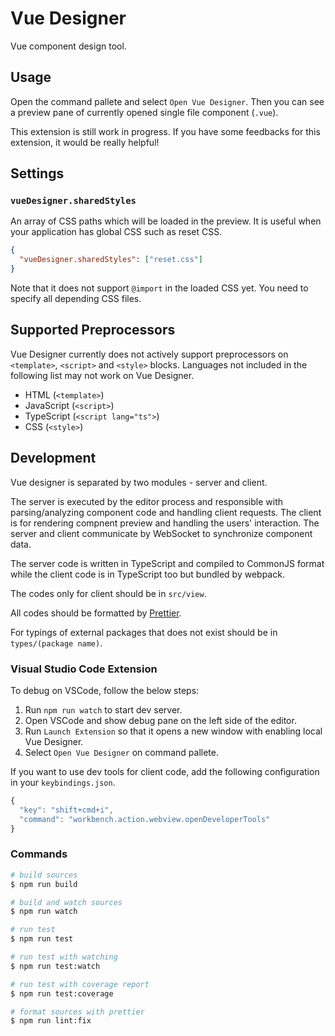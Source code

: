 # Vue Designer

Vue component design tool.

## Usage

Open the command pallete and select `Open Vue Designer`. Then you can see a preview pane of currently opened single file component (`.vue`).

This extension is still work in progress. If you have some feedbacks for this extension, it would be really helpful!

## Settings

### `vueDesigner.sharedStyles`

An array of CSS paths which will be loaded in the preview. It is useful when your application has global CSS such as reset CSS.

```json
{
  "vueDesigner.sharedStyles": ["reset.css"]
}
```

Note that it does not support `@import` in the loaded CSS yet. You need to specify all depending CSS files.

## Supported Preprocessors

Vue Designer currently does not actively support preprocessors on `<template>`, `<script>` and `<style>` blocks. Languages not included in the following list may not work on Vue Designer.

- HTML (`<template>`)
- JavaScript (`<script>`)
- TypeScript (`<script lang="ts">`)
- CSS (`<style>`)

## Development

Vue designer is separated by two modules - server and client.

The server is executed by the editor process and responsible with parsing/analyzing component code and handling client requests. The client is for rendering compnent preview and handling the users' interaction. The server and client communicate by WebSocket to synchronize component data.

The server code is written in TypeScript and compiled to CommonJS format while the client code is in TypeScript too but bundled by webpack.

The codes only for client should be in `src/view`.

All codes should be formatted by [Prettier](https://prettier.io/).

For typings of external packages that does not exist should be in `types/(package name)`.

### Visual Studio Code Extension

To debug on VSCode, follow the below steps:

1.  Run `npm run watch` to start dev server.
2.  Open VSCode and show debug pane on the left side of the editor.
3.  Run `Launch Extension` so that it opens a new window with enabling local Vue Designer.
4.  Select `Open Vue Designer` on command pallete.

If you want to use dev tools for client code, add the following configuration in your `keybindings.json`.

```js
{
  "key": "shift+cmd+i",
  "command": "workbench.action.webview.openDeveloperTools"
}
```

### Commands

```sh
# build sources
$ npm run build

# build and watch sources
$ npm run watch

# run test
$ npm run test

# run test with watching
$ npm run test:watch

# run test with coverage report
$ npm run test:coverage

# format sources with prettier
$ npm run lint:fix
```
